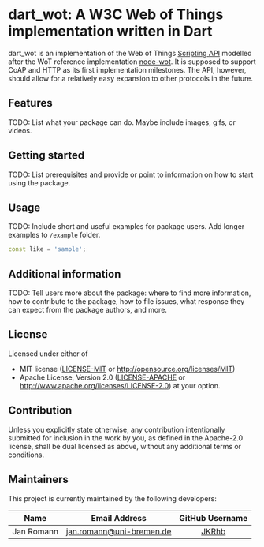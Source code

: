 # dart_wot: A W3C Web of Things implementation written in Dart

dart_wot is an implementation of the
Web of Things [Scripting API](https://w3c.github.io/wot-scripting-api/) modelled
after the  WoT reference implementation
[node-wot](https://github.com/eclipse/thingweb.node-wot).
It is supposed to support CoAP and HTTP as its first implementation milestones.
The API, however, should allow for a relatively easy expansion to other protocols
in the future.

## Features

TODO: List what your package can do. Maybe include images, gifs, or videos.

## Getting started

TODO: List prerequisites and provide or point to information on how to
start using the package.

## Usage

TODO: Include short and useful examples for package users. Add longer examples
to `/example` folder.

```dart
const like = 'sample';
```

## Additional information

TODO: Tell users more about the package: where to find more information, how to
contribute to the package, how to file issues, what response they can expect
from the package authors, and more.

## License

Licensed under either of
* MIT license
  ([LICENSE-MIT](LICENSE) or http://opensource.org/licenses/MIT)
* Apache License, Version 2.0
  ([LICENSE-APACHE](LICENSE-APACHE) or http://www.apache.org/licenses/LICENSE-2.0)
at your option.

## Contribution

Unless you explicitly state otherwise, any contribution intentionally submitted
for inclusion in the work by you, as defined in the Apache-2.0 license, shall be
dual licensed as above, without any additional terms or conditions.

## Maintainers

This project is currently maintained by the following developers:

|    Name    |     Email Address    |                GitHub Username               |
|:----------:|:--------------------:|:--------------------------------------------:|
| Jan Romann | jan.romann@uni-bremen.de | [JKRhb](https://github.com/JKRhb) |
